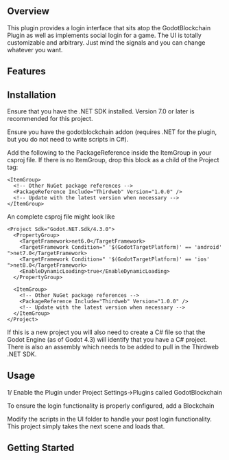 ## Overview

This plugin provides a login interface that sits atop the GodotBlockchain Plugin as well
as implements social login for a game. The UI is totally customizable and arbitrary. 
Just mind the signals and you can change whatever you want.

## Features


## Installation

Ensure that you have the .NET SDK installed. Version 7.0 or later is recommended for this project.

Ensure you have the godotblockchain addon (requires .NET for the plugin, but you do not need to write scripts in C#).

Add the following to the PackageReference inside the ItemGroup in your csproj file. If there is no ItemGroup, drop this block as a child of the Project tag:

```
<ItemGroup>
  <!-- Other NuGet package references -->
  <PackageReference Include="Thirdweb" Version="1.0.0" />
  <!-- Update with the latest version when necessary -->
</ItemGroup>
```

An complete csproj file might look like
```
<Project Sdk="Godot.NET.Sdk/4.3.0">
  <PropertyGroup>
	<TargetFramework>net6.0</TargetFramework>
	<TargetFramework Condition=" '$(GodotTargetPlatform)' == 'android' ">net7.0</TargetFramework>
	<TargetFramework Condition=" '$(GodotTargetPlatform)' == 'ios' ">net8.0</TargetFramework>
	<EnableDynamicLoading>true</EnableDynamicLoading>
  </PropertyGroup>

  <ItemGroup>
	<!-- Other NuGet package references -->
	<PackageReference Include="Thirdweb" Version="1.0.0" />
	<!-- Update with the latest version when necessary -->
  </ItemGroup>
</Project>
```

If this is a new project you will also need to create a C# file so that the Godot Engine (as of Godot 4.3) will identify that you have a C# project. There is also an assembly which 
needs to be added to pull in the Thirdweb .NET SDK.

## Usage

1/ Enable the Plugin under Project Settings->Plugins called GodotBlockchain

To ensure the login functionality is properly configured, add a Blockchain

Modify the scripts in the UI folder to handle your post login functionality. This project simply takes the next scene and loads that.

## Getting Started
